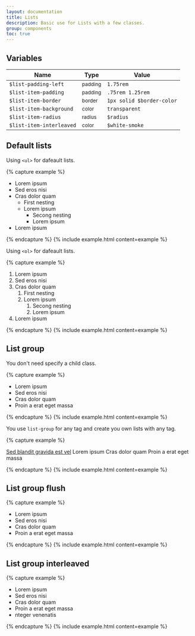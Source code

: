 ```yaml
---
layout: documentation
title: Lists
description: Basic use for Lists with a few classes.
group: components
toc: true
---
```



## Variables

| Name  | Type  | Value |
| ----- | ----- | ----- |
| `$list-padding-left` | <small>padding</small> | `1.75rem` |
| `$list-item-padding` | <small>padding</small> | `.75rem 1.25rem` |
| `$list-item-border` | <small>border</small> | <span class="small-box" style="background:#dee2e6"></span> `1px solid $border-color` |
| `$list-item-background` | <small>color</small> | `transparent` |
| `$list-item-radius` | <small>radius</small> | `$radius` |
| `$list-item-interleaved` | <small>color</small> | <span class="small-box" style="background:#f5f5f5"></span> `$white-smoke` |


## Default lists

Using `<ul>` for dafeault lists.

{% capture example %}
<ul>
  <li>Lorem ipsum</li>
  <li>Sed eros nisi</li>
  <li>
    Cras dolor quam
    <ul>
      <li>First nesting</li>
      <li>
        Lorem ipsum
        <ul>
          <li>Secong nesting</li>
          <li>Lorem ipsum</li>
        </ul>
      </li>
    </ul>
  </li>
  <li>Lorem ipsum</li>
</ul>
{% endcapture %}
{% include example.html content=example %}


Using `<ol>` for dafeault lists.

{% capture example %}
<ol>
  <li>Lorem ipsum</li>
  <li>Sed eros nisi</li>
  <li>
    Cras dolor quam
    <ol>
      <li>First nesting</li>
      <li>
        Lorem ipsum
        <ol>
          <li>Secong nesting</li>
          <li>Lorem ipsum</li>
        </ol>
      </li>
    </ol>
  </li>
  <li>Lorem ipsum</li>
</ol>
{% endcapture %}
{% include example.html content=example %}


## List group

You don't need specify a child class.

{% capture example %}
<ul class="list-group">
  <li>Lorem ipsum</li>
  <li>Sed eros nisi</li>
  <li>Cras dolor quam</li>
  <li>Proin a erat eget massa</li>
</ul>
{% endcapture %}
{% include example.html content=example %}

You use `list-group` for any tag and create you own lists with any tag.

{% capture example %}
<p class="list-group">
  <a href="#">Sed blandit gravida est vel</a>
  <span>Lorem ipsum</span>
  <span>Cras dolor quam</span>
  <span>Proin a erat eget massa</span>
</p>
{% endcapture %}
{% include example.html content=example %}


## List group flush

{% capture example %}
<ul class="list-group-flush">
  <li>Lorem ipsum</li>
  <li>Sed eros nisi</li>
  <li>Cras dolor quam</li>
  <li>Proin a erat eget massa</li>
</ul>
{% endcapture %}
{% include example.html content=example %}


## List group interleaved

{% capture example %}
<ul class="list-group-interleaved">
  <li>Lorem ipsum</li>
  <li>Sed eros nisi</li>
  <li>Cras dolor quam</li>
  <li>Proin a erat eget massa</li>
  <li>nteger venenatis</li>
</ul>
{% endcapture %}
{% include example.html content=example %}